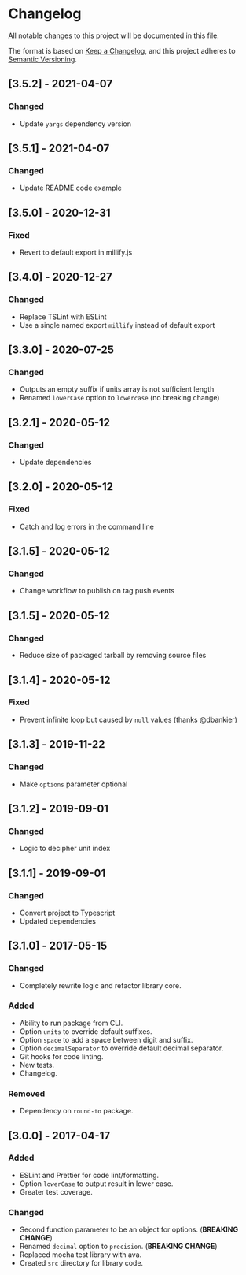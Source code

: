 # Changelog
All notable changes to this project will be documented in this file.

The format is based on [Keep a Changelog](https://keepachangelog.com/en/1.0.0/),
and this project adheres to [Semantic Versioning](https://semver.org/spec/v2.0.0.html).

## [3.5.2] - 2021-04-07
### Changed
- Update `yargs` dependency version

## [3.5.1] - 2021-04-07
### Changed
- Update README code example

## [3.5.0] - 2020-12-31
### Fixed
- Revert to default export in millify.js

## [3.4.0] - 2020-12-27
### Changed
- Replace TSLint with ESLint
- Use a single named export `millify` instead of default export

## [3.3.0] - 2020-07-25
### Changed
- Outputs an empty suffix if units array is not sufficient length
- Renamed `lowerCase` option to `lowercase` (no breaking change)

## [3.2.1] - 2020-05-12
### Changed
- Update dependencies

## [3.2.0] - 2020-05-12
### Fixed
- Catch and log errors in the command line

## [3.1.5] - 2020-05-12

### Changed
- Change workflow to publish on tag push events

## [3.1.5] - 2020-05-12

### Changed
- Reduce size of packaged tarball by removing source files

## [3.1.4] - 2020-05-12

### Fixed
- Prevent infinite loop but caused by `null` values (thanks @dbankier)

## [3.1.3] - 2019-11-22

### Changed
- Make `options` parameter optional

## [3.1.2] - 2019-09-01

### Changed
- Logic to decipher unit index

## [3.1.1] - 2019-09-01

### Changed
- Convert project to Typescript 
- Updated dependencies

## [3.1.0] - 2017-05-15

### Changed
- Completely rewrite logic and refactor library core.

### Added
- Ability to run package from CLI.
- Option `units` to override default suffixes.
- Option `space` to add a space between digit and suffix.
- Option `decimalSeparator` to override default decimal separator.
- Git hooks for code linting.
- New tests.
- Changelog.

### Removed
- Dependency on `round-to` package.

## [3.0.0] - 2017-04-17

### Added
- ESLint and Prettier for code lint/formatting.
- Option `lowerCase` to output result in lower case.
- Greater test coverage.

### Changed
- Second function parameter to be an object for options. (**BREAKING CHANGE**)
- Renamed `decimal` option to `precision`. (**BREAKING CHANGE**)
- Replaced mocha test library with ava.
- Created `src` directory for library code.
